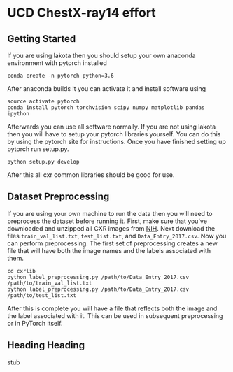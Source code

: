 # UCD ChestX-ray14 effort

## Getting Started
If you are using lakota then you should setup your own anaconda environment with pytorch installed

    conda create -n pytorch python=3.6

After anaconda builds it you can activate it and install software using

    source activate pytorch
    conda install pytorch torchvision scipy numpy matplotlib pandas ipython

Afterwards you can use all software normally. If you are not using lakota then you will have to setup your
pytorch libraries yourself. You can do this by using the pytorch site for instructions. Once you have finished
setting up pytorch run setup.py.

    python setup.py develop

After this all cxr common libraries should be good for use.

## Dataset Preprocessing
If you are using your own machine to run the data then you will need to preprocess the dataset before running it.
First, make sure that you've downloaded and unzipped all CXR images from [NIH](https://nihcc.app.box.com/v/ChestXray-NIHCC).
Next download the files `train_val_list.txt`, `test_list.txt`, and `Data_Entry_2017.csv`. Now you can perform preprocessing.
The first set of preprocessing creates a new file that will have both the image names and the labels associated with them.

    cd cxrlib
    python label_preprocessing.py /path/to/Data_Entry_2017.csv /path/to/train_val_list.txt
    python label_preprocessing.py /path/to/Data_Entry_2017.csv /path/to/test_list.txt

After this is complete you will have a file that reflects both the image and the label associated with it. This can be used
in subsequent preprocessing or in PyTorch itself.
## Heading Heading
stub
